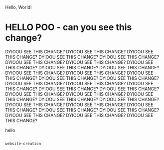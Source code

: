 Hello, World!

# HELLO POO - can you see this change?

DYIOOU SEE THIS CHANGE? DYIOOU SEE THIS CHANGE? DYIOOU SEE THIS CHANGE? DYIOOU SEE THIS CHANGE? DYIOOU SEE THIS CHANGE? DYIOOU SEE THIS CHANGE? DYIOOU SEE THIS CHANGE? DYIOOU SEE THIS CHANGE? DYIOOU SEE THIS CHANGE? DYIOOU SEE THIS CHANGE? DYIOOU SEE THIS CHANGE? DYIOOU SEE THIS CHANGE? DYIOOU SEE THIS CHANGE? DYIOOU SEE THIS CHANGE? DYIOOU SEE THIS CHANGE? DYIOOU SEE THIS CHANGE? DYIOOU SEE THIS CHANGE? DYIOOU SEE THIS CHANGE? DYIOOU SEE THIS CHANGE? DYIOOU SEE THIS CHANGE? DYIOOU SEE THIS CHANGE? DYIOOU SEE THIS CHANGE? DYIOOU SEE THIS CHANGE? DYIOOU SEE THIS CHANGE? DYIOOU SEE THIS CHANGE? DYIOOU SEE THIS CHANGE? DYIOOU SEE THIS CHANGE? DYIOOU SEE THIS CHANGE? DYIOOU SEE THIS CHANGE? DYIOOU SEE THIS CHANGE? DYIOOU SEE THIS CHANGE? DYIOOU SEE THIS CHANGE? DYIOOU SEE THIS CHANGE? 

hello

```{toctree}

website-creation
```

